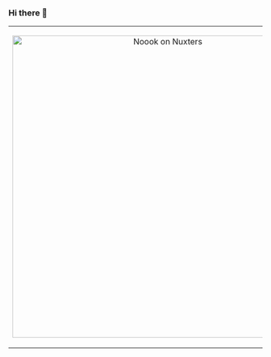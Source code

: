 ### Hi there 👋

<table>
  <tr>
    <td>
      <p align="center">
        <a href="https://nuxters.nuxt.com/noook"><img src="https://nuxters.nuxt.com/card/noook/og.png" alt="Noook on Nuxters" width="600" /></a>
      </p>
    </td>
  </tr>
</table>
